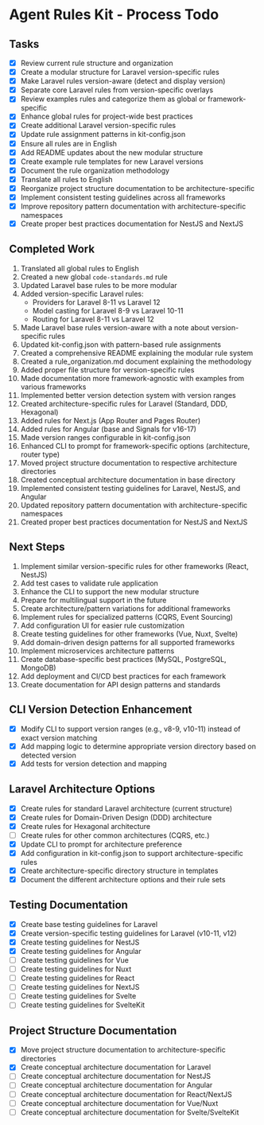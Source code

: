 # Agent Rules Kit - Process Todo

## Tasks

-   [x] Review current rule structure and organization
-   [x] Create a modular structure for Laravel version-specific rules
-   [x] Make Laravel rules version-aware (detect and display version)
-   [x] Separate core Laravel rules from version-specific overlays
-   [x] Review examples rules and categorize them as global or framework-specific
-   [x] Enhance global rules for project-wide best practices
-   [x] Create additional Laravel version-specific rules
-   [x] Update rule assignment patterns in kit-config.json
-   [x] Ensure all rules are in English
-   [x] Add README updates about the new modular structure
-   [x] Create example rule templates for new Laravel versions
-   [x] Document the rule organization methodology
-   [x] Translate all rules to English
-   [x] Reorganize project structure documentation to be architecture-specific
-   [x] Implement consistent testing guidelines across all frameworks
-   [x] Improve repository pattern documentation with architecture-specific namespaces
-   [x] Create proper best practices documentation for NestJS and NextJS

## Completed Work

1. Translated all global rules to English
2. Created a new global `code-standards.md` rule
3. Updated Laravel base rules to be more modular
4. Added version-specific Laravel rules:
    - Providers for Laravel 8-11 vs Laravel 12
    - Model casting for Laravel 8-9 vs Laravel 10-11
    - Routing for Laravel 8-11 vs Laravel 12
5. Made Laravel base rules version-aware with a note about version-specific rules
6. Updated kit-config.json with pattern-based rule assignments
7. Created a comprehensive README explaining the modular rule system
8. Created a rule_organization.md document explaining the methodology
9. Added proper file structure for version-specific rules
10. Made documentation more framework-agnostic with examples from various frameworks
11. Implemented better version detection system with version ranges
12. Created architecture-specific rules for Laravel (Standard, DDD, Hexagonal)
13. Added rules for Next.js (App Router and Pages Router)
14. Added rules for Angular (base and Signals for v16-17)
15. Made version ranges configurable in kit-config.json
16. Enhanced CLI to prompt for framework-specific options (architecture, router type)
17. Moved project structure documentation to respective architecture directories
18. Created conceptual architecture documentation in base directory
19. Implemented consistent testing guidelines for Laravel, NestJS, and Angular
20. Updated repository pattern documentation with architecture-specific namespaces
21. Created proper best practices documentation for NestJS and NextJS

## Next Steps

1. Implement similar version-specific rules for other frameworks (React, NestJS)
2. Add test cases to validate rule application
3. Enhance the CLI to support the new modular structure
4. Prepare for multilingual support in the future
5. Create architecture/pattern variations for additional frameworks
6. Implement rules for specialized patterns (CQRS, Event Sourcing)
7. Add configuration UI for easier rule customization
8. Create testing guidelines for other frameworks (Vue, Nuxt, Svelte)
9. Add domain-driven design patterns for all supported frameworks
10. Implement microservices architecture patterns
11. Create database-specific best practices (MySQL, PostgreSQL, MongoDB)
12. Add deployment and CI/CD best practices for each framework
13. Create documentation for API design patterns and standards

## CLI Version Detection Enhancement

-   [x] Modify CLI to support version ranges (e.g., v8-9, v10-11) instead of exact version matching
-   [x] Add mapping logic to determine appropriate version directory based on detected version
-   [x] Add tests for version detection and mapping

## Laravel Architecture Options

-   [x] Create rules for standard Laravel architecture (current structure)
-   [x] Create rules for Domain-Driven Design (DDD) architecture
-   [x] Create rules for Hexagonal architecture
-   [ ] Create rules for other common architectures (CQRS, etc.)
-   [x] Update CLI to prompt for architecture preference
-   [x] Add configuration in kit-config.json to support architecture-specific rules
-   [x] Create architecture-specific directory structure in templates
-   [x] Document the different architecture options and their rule sets

## Testing Documentation

-   [x] Create base testing guidelines for Laravel
-   [x] Create version-specific testing guidelines for Laravel (v10-11, v12)
-   [x] Create testing guidelines for NestJS
-   [x] Create testing guidelines for Angular
-   [ ] Create testing guidelines for Vue
-   [ ] Create testing guidelines for Nuxt
-   [ ] Create testing guidelines for React
-   [ ] Create testing guidelines for NextJS
-   [ ] Create testing guidelines for Svelte
-   [ ] Create testing guidelines for SvelteKit

## Project Structure Documentation

-   [x] Move project structure documentation to architecture-specific directories
-   [x] Create conceptual architecture documentation for Laravel
-   [ ] Create conceptual architecture documentation for NestJS
-   [ ] Create conceptual architecture documentation for Angular
-   [ ] Create conceptual architecture documentation for React/NextJS
-   [ ] Create conceptual architecture documentation for Vue/Nuxt
-   [ ] Create conceptual architecture documentation for Svelte/SvelteKit
